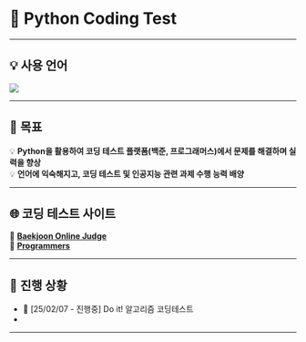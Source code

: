 # 🐍 Python Coding Test
---

## 💡 사용 언어  
<img src="https://img.shields.io/badge/Python-3776AB?style=for-the-badge&logo=Python&logoColor=white"/>

---

## 🎯 목표  
💡 **Python을 활용하여 코딩 테스트 플랫폼(백준, 프로그래머스)에서 문제를 해결하며 실력을 향상**  
💡 **언어에 익숙해지고, 코딩 테스트 및 인공지능 관련 과제 수행 능력 배양**  

---

## 🌐 코딩 테스트 사이트  
📌 [**Baekjoon Online Judge**](https://www.acmicpc.net/)  
📌 [**Programmers**](https://programmers.co.kr/)  

---

## 🚀 진행 상황  
- 📘 [25/02/07 - 진행중] Do it! 알고리즘 코딩테스트
- 

---
